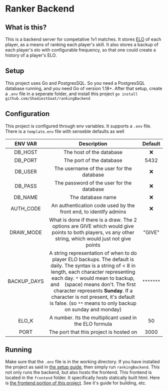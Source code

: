 # Ranker Backend

## What is this?

This is a backend server for competative 1v1 matches. It stores [ELO](https://en.wikipedia.org/wiki/Elo_rating_system) of each player, as a means of ranking each player's skill. It also stores a backup of each player's elo with configurable frequency, so that one could create a history of a player's ELO. 

## Setup

This project uses Go and PostgresSQL. So you need a PostgresSQL database running, and you need Go of version 1.18+. After that setup, create a `.env` file in a seperate folder, and install this project `go install github.com/ShadiestGoat/rankingBackend`

## Configuration

This project is configured through env variables. It supports a `.env` file. There is a `template.env` file with senseble defaults as well

| ENV VAR | Description | Default |
|:-:|:-:|:-:|
| DB_HOST | The host of the database | :x: |
| DB_PORT | The port of the database | 5432 |
| DB_USER | The username of the user for the database | :x: |
| DB_PASS | The password of the user for the database | :x: |
| DB_NAME | The database name | :x: |
| AUTH_CODE | An authentication code used by the front end, to identify admins | :x: |
| DRAW_MODE | What is done if there is a draw. The 2 options are GIVE which would give points to both players, vs any other string, which would just not give points | "GIVE" |
| BACKUP_DAYS | A string representation of when to do player ELO backups. The default is daily. The syntax is a string of < 8 in length, each character representing each day. `*` would mean to backup, and ` ` (space) means don't. The first character represents **Sunday**. If a character is not present, it's default is false. (so `**` means to only backup on sunday and monday) | `*******` |
| ELO_K | A number. Its the multiplicant used in the ELO formula | 50 |
| PORT | The port that this project is hosted on | 3000 |

## Running

Make sure that the `.env` file is in the working directory. If you have installed the project as said in [the setup guide](#setup), then simply run `rankingBackend`.
This not only runs the backend, but also hosts the frontend. This frontend is located in the `frontend` folder. It specifically hosts statically built html. Here is [the frontend portion of this project](https://github.com/ShadiestGoat/rankingFrontend). See it's guide for building, etc.
